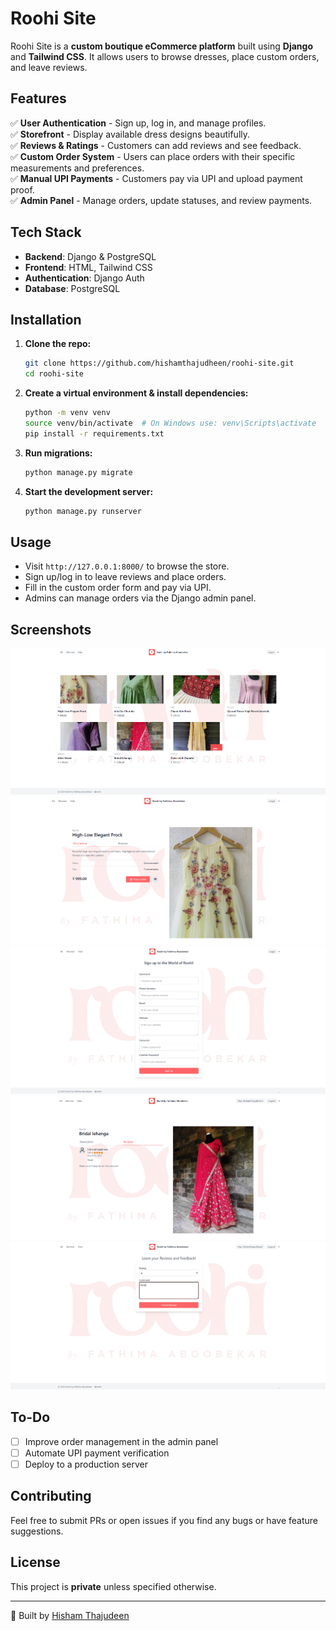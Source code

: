 # Roohi Site

Roohi Site is a **custom boutique eCommerce platform** built using **Django** and **Tailwind CSS**. It allows users to browse dresses, place custom orders, and leave reviews.

## Features

✅ **User Authentication** - Sign up, log in, and manage profiles.  
✅ **Storefront** - Display available dress designs beautifully.  
✅ **Reviews & Ratings** - Customers can add reviews and see feedback.  
✅ **Custom Order System** - Users can place orders with their specific measurements and preferences.  
✅ **Manual UPI Payments** - Customers pay via UPI and upload payment proof.  
✅ **Admin Panel** - Manage orders, update statuses, and review payments.  

## Tech Stack

- **Backend**: Django & PostgreSQL  
- **Frontend**: HTML, Tailwind CSS  
- **Authentication**: Django Auth  
- **Database**: PostgreSQL  

## Installation

1. **Clone the repo:**
   ```bash
   git clone https://github.com/hishamthajudheen/roohi-site.git
   cd roohi-site
   ```

2. **Create a virtual environment & install dependencies:**
   ```bash
   python -m venv venv
   source venv/bin/activate  # On Windows use: venv\Scripts\activate
   pip install -r requirements.txt
   ```

3. **Run migrations:**
   ```bash
   python manage.py migrate
   ```

4. **Start the development server:**
   ```bash
   python manage.py runserver
   ```

## Usage

- Visit `http://127.0.0.1:8000/` to browse the store.
- Sign up/log in to leave reviews and place orders.
- Fill in the custom order form and pay via UPI.
- Admins can manage orders via the Django admin panel.

## Screenshots


![Homepage](https://github.com/hishamthajudheen/roohi-site/blob/master/screenshots/store-front.png)
![Product Page](https://github.com/hishamthajudheen/roohi-site/blob/master/screenshots/product-details.png)
![User Registration](https://github.com/hishamthajudheen/roohi-site/blob/master/screenshots/signup.png)
![User Reviews](https://github.com/hishamthajudheen/roohi-site/blob/master/screenshots/review-list.png) 
![User Reviews-Add](https://github.com/hishamthajudheen/roohi-site/blob/master/screenshots/review-add.png)

## To-Do

- [ ] Improve order management in the admin panel
- [ ] Automate UPI payment verification
- [ ] Deploy to a production server

## Contributing
Feel free to submit PRs or open issues if you find any bugs or have feature suggestions.

## License
This project is **private** unless specified otherwise.

---
🚀 Built by [Hisham Thajudeen](https://github.com/hishamthajudheen)
